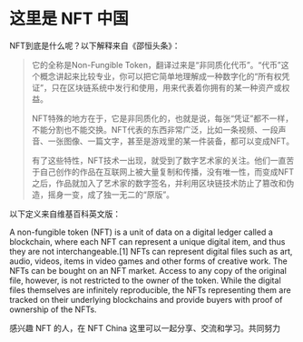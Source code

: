 # 这里是 NFT 中国

NFT到底是什么呢？以下解释来自《邵恒头条》：

> 它的全称是Non-Fungible Token，翻译过来是“非同质化代币”。“代币”这个概念讲起来比较专业，你可以把它简单地理解成一种数字化的“所有权凭证”，只在区块链系统中发行和使用，用来代表着你拥有的某一种资产或权益。
>
> NFT特殊的地方在于，它是非同质化的，也就是说，每张“凭证”都不一样，不能分割也不能交换。NFT代表的东西非常广泛，比如一条视频、一段声音、一张图像、一篇文字，甚至是游戏里的某一件装备，都可以变成NFT。
>
> 有了这些特性，NFT技术一出现，就受到了数字艺术家的关注。他们一直苦于自己创作的作品在互联网上被大量复制和传播，没有唯一性，而变成NFT之后，作品就加入了艺术家的数字签名，并利用区块链技术防止了篡改和伪造，摇身一变，成了独一无二的“原版”。

以下定义来自维基百科英文版：

A non-fungible token (NFT) is a unit of data on a digital ledger called a blockchain, where each NFT can represent a unique digital item, and thus they are not interchangeable.[1] NFTs can represent digital files such as art, audio, videos, items in video games and other forms of creative work. The NFTs can be bought on an NFT market. Access to any copy of the original file, however, is not restricted to the owner of the token. While the digital files themselves are infinitely reproducible, the NFTs representing them are tracked on their underlying blockchains and provide buyers with proof of ownership of the NFTs.

感兴趣 NFT 的人，在 NFT China 这里可以一起分享、交流和学习。共同努力
